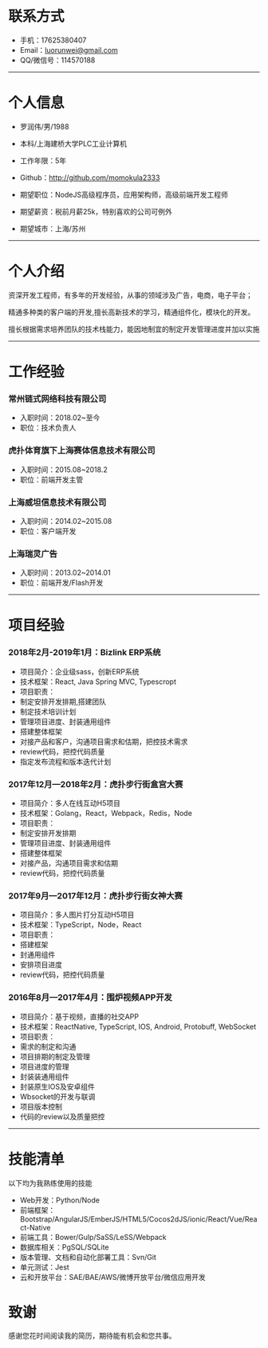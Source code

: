# 联系方式

- 手机：17625380407
- Email：luorunwei@gmail.com
- QQ/微信号：114570188


---


# 个人信息

 - 罗润伟/男/1988 
 - 本科/上海建桥大学PLC工业计算机 
 - 工作年限：5年
 - Github：http://github.com/momokula2333

 - 期望职位：NodeJS高级程序员，应用架构师，高级前端开发工程师
 - 期望薪资：税前月薪25k，特别喜欢的公司可例外
 - 期望城市：上海/苏州


---


# 个人介绍
资深开发工程师，有多年的开发经验，从事的领域涉及广告，电商，电子平台；

精通多种类的客户端的开发,擅长高新技术的学习，精通组件化，模块化的开发。

擅长根据需求培养团队的技术栈能力，能因地制宜的制定开发管理进度并加以实施


---


# 工作经验
### 常州链式网络科技有限公司
 - 入职时间：2018.02~至今
 - 职位：技术负责人
 
### 虎扑体育旗下上海赛体信息技术有限公司
 - 入职时间：2015.08~2018.2
 - 职位：前端开发主管
 
### 上海威坦信息技术有限公司
 - 入职时间：2014.02~2015.08
 - 职位：客户端开发
 
### 上海瑞灵广告
 - 入职时间：2013.02~2014.01
 - 职位：前端开发/Flash开发
 

---


# 项目经验

### 2018年2月-2019年1月：Bizlink ERP系统
 - 项目简介：企业级sass，创新ERP系统
 - 技术框架：React, Java Spring MVC, Typescropt
 - 项目职责：
  - 制定安排开发排期,搭建团队
  - 制定技术培训计划
  - 管理项目进度、封装通用组件
  - 搭建整体框架
  - 对接产品和客户，沟通项目需求和估期，把控技术需求
  - review代码，把控代码质量
  - 指定发布流程和版本迭代计划

### 2017年12月—2018年2月：虎扑步行街盒宫大赛
 - 项目简介：多人在线互动H5项目
 - 技术框架：Golang，React，Webpack，Redis，Node
 - 项目职责：
  - 制定安排开发排期
  - 管理项目进度、封装通用组件
  - 搭建整体框架
  - 对接产品，沟通项目需求和估期
  - review代码，把控代码质量

### 2017年9月—2017年12月：虎扑步行街女神大赛
 - 项目简介：多人图片打分互动H5项目
 - 技术框架：TypeScript，Node，React
 - 项目职责：
  - 搭建框架
  - 封通用组件
  - 安排项目进度
  - review代码，把控代码质量
 
### 2016年8月—2017年4月：围炉视频APP开发
 - 项目简介：基于视频，直播的社交APP
 - 技术框架：ReactNative, TypeScript, IOS, Android, Protobuff, WebSocket
 - 项目职责：
 - 需求的制定和沟通
  - 项目排期的制定及管理
  - 项目进度的管理
  - 封装装通用组件
  - 封装原生IOS及安卓组件
  - Wbsocket的开发与联调
  - 项目版本控制
  - 代码的review以及质量把控


---


# 技能清单

以下均为我熟练使用的技能

- Web开发：Python/Node
- 前端框架：Bootstrap/AngularJS/EmberJS/HTML5/Cocos2dJS/ionic/React/Vue/React-Native
- 前端工具：Bower/Gulp/SaSS/LeSS/Webpack
- 数据库相关：PgSQL/SQLite
- 版本管理、文档和自动化部署工具：Svn/Git
- 单元测试：Jest
- 云和开放平台：SAE/BAE/AWS/微博开放平台/微信应用开发



# 致谢
感谢您花时间阅读我的简历，期待能有机会和您共事。
